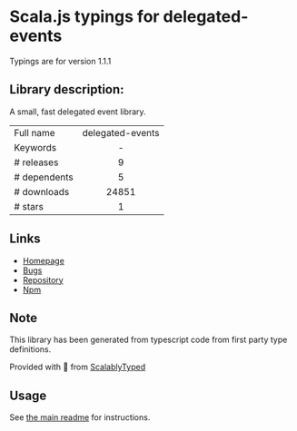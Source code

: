 
# Scala.js typings for delegated-events

Typings are for version 1.1.1

## Library description:
A small, fast delegated event library.

|                    |                 |
| ------------------ | :-------------: |
| Full name          | delegated-events |
| Keywords           | - |
| # releases         | 9 |
| # dependents       | 5 |
| # downloads        | 24851 |
| # stars            | 1 |

## Links
- [Homepage](https://github.com/dgraham/delegated-events#readme)
- [Bugs](https://github.com/dgraham/delegated-events/issues)
- [Repository](https://github.com/dgraham/delegated-events)
- [Npm](https://www.npmjs.com/package/delegated-events)
    


## Note
This library has been generated from typescript code from first party type definitions.

Provided with :purple_heart: from [ScalablyTyped](https://github.com/oyvindberg/ScalablyTyped)

## Usage
See [the main readme](../../readme.md) for instructions.


